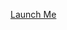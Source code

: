 [Launch Me](https://us-east-2.console.aws.amazon.com/cloudformation/home?region=us-east-2#/stacks/create/review?templateURL=https://raw.githubusercontent.com/approvals/ApprovalTests.java.StarterProject/master/launch.ec2.yml&stackName=approvaltests-java-starterproject)